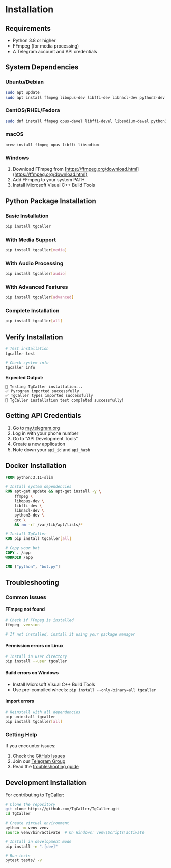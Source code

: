 # Installation

## Requirements

- Python 3.8 or higher
- FFmpeg (for media processing)
- A Telegram account and API credentials

## System Dependencies

### Ubuntu/Debian

```bash
sudo apt update
sudo apt install ffmpeg libopus-dev libffi-dev libnacl-dev python3-dev gcc
```

### CentOS/RHEL/Fedora

```bash
sudo dnf install ffmpeg opus-devel libffi-devel libsodium-devel python3-devel gcc
```

### macOS

```bash
brew install ffmpeg opus libffi libsodium
```

### Windows

1. Download FFmpeg from [https://ffmpeg.org/download.html](https://ffmpeg.org/download.html)
2. Add FFmpeg to your system PATH
3. Install Microsoft Visual C++ Build Tools

## Python Package Installation

### Basic Installation

```bash
pip install tgcaller
```

### With Media Support

```bash
pip install tgcaller[media]
```

### With Audio Processing

```bash
pip install tgcaller[audio]
```

### With Advanced Features

```bash
pip install tgcaller[advanced]
```

### Complete Installation

```bash
pip install tgcaller[all]
```

## Verify Installation

```bash
# Test installation
tgcaller test

# Check system info
tgcaller info
```

**Expected Output:**
```
🧪 Testing TgCaller installation...
✅ Pyrogram imported successfully
✅ TgCaller types imported successfully
🎉 TgCaller installation test completed successfully!
```

## Getting API Credentials

1. Go to [my.telegram.org](https://my.telegram.org)
2. Log in with your phone number
3. Go to "API Development Tools"
4. Create a new application
5. Note down your `api_id` and `api_hash`

## Docker Installation

```dockerfile
FROM python:3.11-slim

# Install system dependencies
RUN apt-get update && apt-get install -y \
    ffmpeg \
    libopus-dev \
    libffi-dev \
    libnacl-dev \
    python3-dev \
    gcc \
    && rm -rf /var/lib/apt/lists/*

# Install TgCaller
RUN pip install tgcaller[all]

# Copy your bot
COPY . /app
WORKDIR /app

CMD ["python", "bot.py"]
```

## Troubleshooting

### Common Issues

#### FFmpeg not found
```bash
# Check if FFmpeg is installed
ffmpeg -version

# If not installed, install it using your package manager
```

#### Permission errors on Linux
```bash
# Install in user directory
pip install --user tgcaller
```

#### Build errors on Windows
- Install Microsoft Visual C++ Build Tools
- Use pre-compiled wheels: `pip install --only-binary=all tgcaller`

#### Import errors
```bash
# Reinstall with all dependencies
pip uninstall tgcaller
pip install tgcaller[all]
```

### Getting Help

If you encounter issues:

1. Check the [GitHub Issues](https://github.com/TgCaller/TgCaller/issues)
2. Join our [Telegram Group](https://t.me/tgcaller)
3. Read the [troubleshooting guide](https://github.com/TgCaller/TgCaller/wiki/Troubleshooting)

## Development Installation

For contributing to TgCaller:

```bash
# Clone the repository
git clone https://github.com/TgCaller/TgCaller.git
cd TgCaller

# Create virtual environment
python -m venv venv
source venv/bin/activate  # On Windows: venv\Scripts\activate

# Install in development mode
pip install -e ".[dev]"

# Run tests
pytest tests/ -v
```